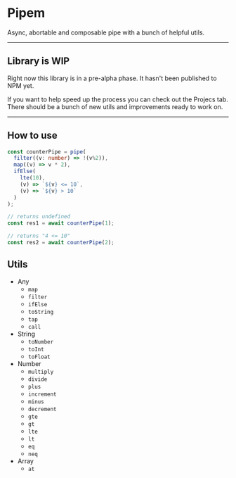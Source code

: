 # Pipem

Async, abortable and composable pipe with a bunch of helpful utils.

___

## Library is WIP
Right now this library is in a pre-alpha phase. It hasn't been published to NPM yet.

If you want to help speed up the process you can check out the Projecs tab. There should be a bunch of new utils and improvements ready to work on.

___

## How to use

```ts
const counterPipe = pipe(
  filter((v: number) => !(v%2)),
  map((v) => v * 2),
  ifElse(
    lte(10),
    (v) => `${v} <= 10`,
    (v) => `${v} > 10`
  )
);

// returns undefined
const res1 = await counterPipe(1);

// returns "4 <= 10"
const res2 = await counterPipe(2);
```

## Utils
- Any
  - `map`
  - `filter`
  - `ifElse`
  - `toString`
  - `tap`
  - `call`
- String
  - `toNumber`
  - `toInt`
  - `toFloat`
- Number
  - `multiply`
  - `divide`
  - `plus`
  - `increment`
  - `minus`
  - `decrement`
  - `gte`
  - `gt`
  - `lte`
  - `lt`
  - `eq`
  - `neq`
- Array
  - `at`
